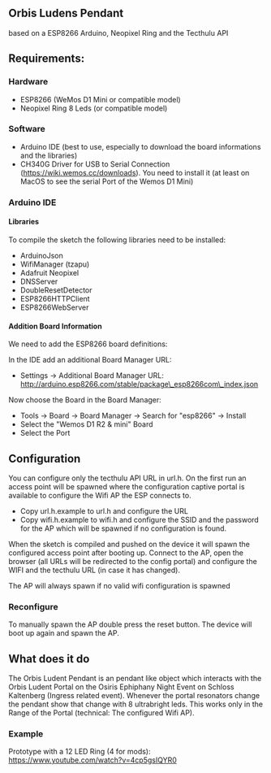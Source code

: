 ## Orbis Ludens Pendant
based on a ESP8266 Arduino, Neopixel Ring and the Tecthulu API

## Requirements:

### Hardware
* ESP8266 (WeMos D1 Mini or compatible model)
* Neopixel Ring 8 Leds (or compatible model)

### Software
* Arduino IDE (best to use, especially to download the board informations and the libraries)
* CH340G Driver for USB to Serial Connection (https://wiki.wemos.cc/downloads). You need to install it (at least on MacOS to see the serial Port of the Wemos D1 Mini)

### Arduino IDE
#### Libraries
To compile the sketch the following libraries need to be installed:

* ArduinoJson
* WifiManager (tzapu)
* Adafruit Neopixel
* DNSServer
* DoubleResetDetector
* ESP8266HTTPClient
* ESP8266WebServer

#### Addition Board Information
We need to add the ESP8266 board definitions:

In the IDE add an additional Board Manager URL: 

* Settings -> Additional Board Manager URL: http://arduino.esp8266.com/stable/package\_esp8266com\_index.json

Now choose the Board in the Board Manager:
* Tools -> Board -> Board Manager -> Search for "esp8266" -> Install
* Select the "Wemos D1 R2 & mini" Board
* Select the Port


## Configuration
You can configure only the tecthulu API URL in url.h. On the first run an access point will be spawned where the configuration captive portal is available to configure the Wifi AP the ESP connects to. 

* Copy url.h.example to url.h and configure the URL
* Copy wifi.h.example to wifi.h and configure the SSID and the password for the AP which will be spawned if no configuration is found.


When the sketch is compiled and pushed on the device it will spawn the configured access point after booting up. Connect to the AP, open the browser (all URLs will be redirected to the config portal) and configure the WIFI and the tecthulu URL (in case it has changed). 

The AP will always spawn if no valid wifi configuration is spawned

### Reconfigure
To manually spawn the AP double press the reset button. The device will boot up again and spawn the AP.


## What does it do
The Orbis Ludent Pendant is an pendant like object which interacts with the Orbis Ludent Portal on the Osiris Ephiphany Night Event on Schloss Kaltenberg (Ingress related event). 
Whenever the portal resonators change the pendant show that change with 8 ultrabright leds. This works only in the Range of the Portal (technical: The configured Wifi AP).

### Example
Prototype with a 12 LED Ring (4 for mods): https://www.youtube.com/watch?v=4cp5gsIQYR0